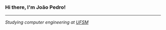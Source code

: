 ### Hi there, I'm João Pedro!

<hr />

<i> Studying computer engineering at [UFSM](https://www.ufsm.br/orgaos-de-apoio/sai/welcome-to-ufsm/) </i>
<br />

<!--
**joaopedrobuzattim/joaopedrobuzattim** is a ✨ _special_ ✨ repository because its `README.md` (this file) appears on your GitHub profile.

Here are some ideas to get you started:

- 🔭 I’m currently working on ...
- 🌱 I’m currently learning ...
- 👯 I’m looking to collaborate on ...
- 🤔 I’m looking for help with ...
- 💬 Ask me about ...
- 📫 How to reach me: ...
- 😄 Pronouns: ...
- ⚡ Fun fact: ...
-->

